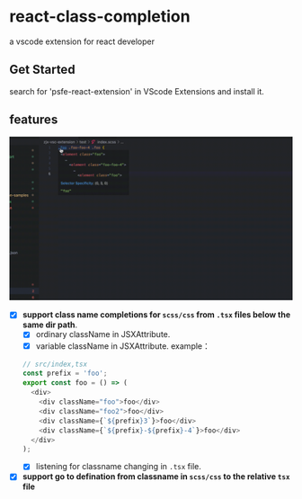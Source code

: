# react-class-completion

a vscode extension for react developer

## Get Started

search for 'psfe-react-extension' in VScode Extensions and install it.

## features

![](feature.gif)

- [x] **support class name completions for `scss/css` from `.tsx` files below the same dir path**.
  - [x] ordinary className in JSXAttribute.
  - [x] variable className in JSXAttribute. example：
  ```ts
  // src/index,tsx
  const prefix = 'foo';
  export const foo = () => (
    <div>
      <div className="foo">foo</div>
      <div className="foo2">foo</div>
      <div className={`${prefix}3`}>foo</div>
      <div className={`${prefix}-${prefix}-4`}>foo</div>
    </div>
  );
  ```
  - [x] listening for classname changing in `.tsx` file.
- [x] **support go to defination from classname in `scss/css` to the relative `tsx` file**
